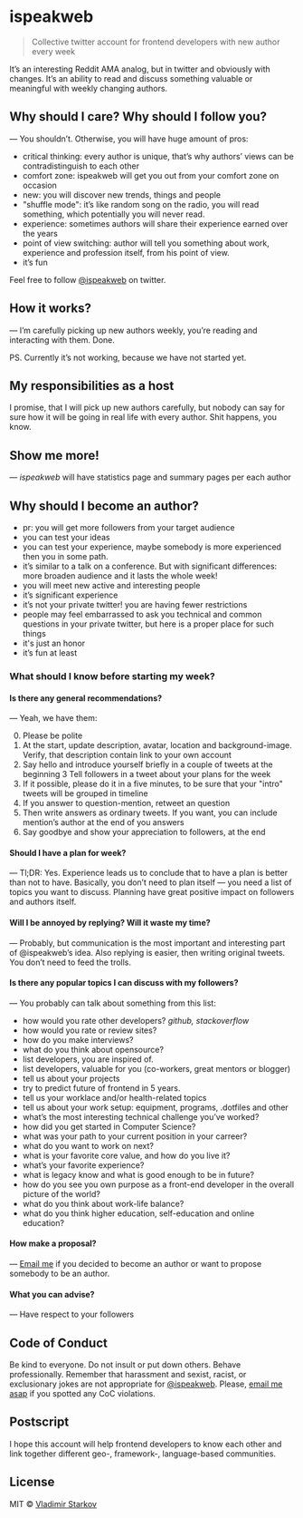 # ispeakweb

> Collective twitter account for frontend developers with new author every
week

It’s an interesting Reddit AMA analog, but in twitter and obviously with
changes. It’s an ability to read and discuss something valuable or meaningful
with weekly changing authors.

## Why should I care? Why should I follow you?

— You shouldn’t. Otherwise, you will have huge amount of pros:

* critical thinking: every author is unique, that’s why authors’ views
  can be contradistinguish to each other
* comfort zone: ispeakweb will get you out from your comfort zone on occasion
* new: you will discover new trends, things and people
* "shuffle mode": it’s like random song on the radio, you will read something,
  which potentially you will never read.
* experience: sometimes authors will share their experience earned over
  the years
* point of view switching: author will tell you something about work,
  experience and profession itself, from his point of view.
* it’s fun

Feel free to follow [@ispeakweb][isw] on twitter.

## How it works?

— I’m carefully picking up new authors weekly, you’re reading and interacting
with them. Done.

PS. Currently it’s not working, because we have not started yet.

## My responsibilities as a host

I promise, that I will pick up new authors carefully, but nobody can say for sure
how it will be going in real life with every author. Shit happens, you know.

## Show me more!

— _ispeakweb_ will have statistics page and summary pages per each author

## Why should I become an author?

* pr: you will get more followers from your target audience
* you can test your ideas
* you can test your experience, maybe somebody is more experienced then
  you in some path.
* it’s similar to a talk on a conference. But with significant differences:
  more broaden audience and it lasts the whole week!
* you will meet new active and interesting people
* it’s significant experience
* it’s not your private twitter! you are having fewer restrictions
* people may feel embarrassed to ask you technical and common questions
  in your private twitter, but here is a proper place for such things
* it's just an honor
* it’s fun at least

###  What should I know before starting my week?

#### Is there any general recommendations?

— Yeah, we have them:

0. Please be polite
1. At the start, update description, avatar, location and background-image.
  Verify, that description contain link to your own account
2. Say hello and introduce yourself briefly in a couple of tweets at the
  beginning
3 Tell followers in a tweet about your plans for the week
4. If it possible, please do it in a five minutes, to be sure that your "intro"
  tweets will be grouped in timeline
5. If you answer to question-mention, retweet an question
6. Then write answers as ordinary tweets. If you want, you can include mention’s
  author at the end of you answers
7. Say goodbye and show your appreciation to followers, at the end

#### Should I have a plan for week?

— Tl;DR: Yes. Experience leads us to conclude that to have a plan is better
than not to have. Basically, you don’t need to plan itself — you need
a list of topics you want to discuss. Planning have great positive impact
on followers and authors itself.

#### Will I be annoyed by replying? Will it waste my time?

— Probably, but communication is the most important and interesting part
of @ispeakweb’s idea. Also replying is easier, then writing original tweets.
You don’t need to feed the trolls.

#### Is there any popular topics I can discuss with my followers?

— You probably can talk about something from this list:

* how would you rate other developers? _github, stackoverflow_
* how would you rate or review sites?
* how do you make interviews?
* what do you think about opensource?
* list developers, you are inspired of.
* list developers, valuable for you (co-workers, great mentors or blogger)
* tell us about your projects
* try to predict future of frontend in 5 years.
* tell us your worklace and/or health-related topics
* tell us about your work setup: equipment, programs, .dotfiles and other
* what’s the most interesting technical challenge you’ve worked?
* how did you get started in Computer Science?
* what was your path to your current position in your carreer?
* what do you want to work on next?
* what is your favorite core value, and how do you live it?
* what’s your favorite experience?
* what is legacy know and what is good enough to be in future?
* how do you see you own purpose as a front-end developer in the overall
  picture of the world?
* what do you think about work-life balance?
* what do you think higher education, self-education and online education?

#### How make a proposal?

— [Email me][proposal] if you decided to become an author or want to propose
somebody to be an author.

#### What you can advise?

— Have respect to your followers

## Code of Conduct

Be kind to everyone. Do not insult or put down others. Behave professionally.
Remember that harassment and sexist, racist, or exclusionary jokes
are not appropriate for [@ispeakweb][isw]. Please, [email me
asap][coc-violations] if you spotted any CoC violations.

## Postscript

I hope this account will help frontend developers to know each other and
link together different geo-, framework-, language-based communities.

## License

MIT © [Vladimir Starkov](http://vstarkov.com)

[isw]: https://twitter.com/ispeakweb
[proposal]: mailto:matmuchrapna@gmail.com?subject=Author’s%20proposal%20for%20@ispeakweb
[coc-violations]: mailto:matmuchrapna@gmail.com?subject=CoC%20violations%20in%20@ispeakweb
